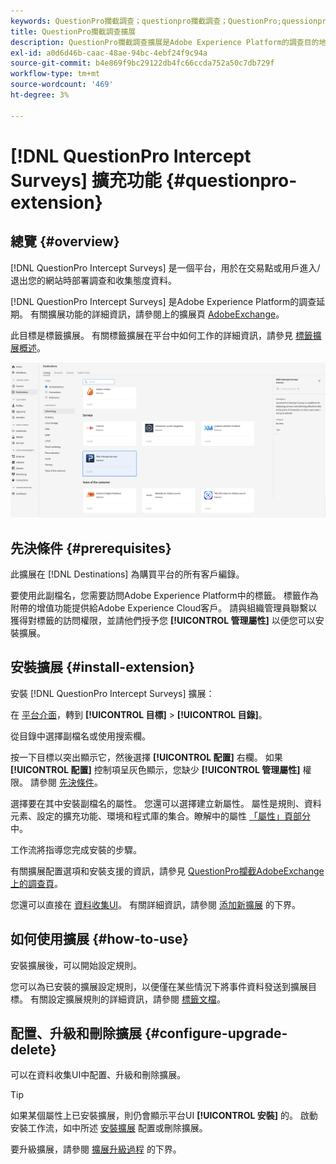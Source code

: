 ```yaml
---
keywords: QuestionPro攔截調查；questionpro攔截調查；QuestionPro;quessionpro
title: QuestionPro攔截調查擴展
description: QuestionPro攔截調查擴展是Adobe Experience Platform的調查目的地。 有關擴展功能的詳細資訊，請參閱AdobeExchange上的擴展頁。
exl-id: a0d6d46b-caac-48ae-94bc-4ebf24f9c94a
source-git-commit: b4e869f9bc29122db4fc66ccda752a50c7db729f
workflow-type: tm+mt
source-wordcount: '469'
ht-degree: 3%

---
```


# [!DNL QuestionPro Intercept Surveys] 擴充功能 {#questionpro-extension}

## 總覽 {#overview}

[!DNL QuestionPro Intercept Surveys] 是一個平台，用於在交易點或用戶進入/退出您的網站時部署調查和收集態度資料。

[!DNL QuestionPro Intercept Surveys] 是Adobe Experience Platform的調查延期。 有關擴展功能的詳細資訊，請參閱上的擴展頁 [AdobeExchange](https://exchange.adobe.com/experiencecloud.details.90096.questionpro-surveys.html)。

此目標是標籤擴展。 有關標籤擴展在平台中如何工作的詳細資訊，請參見 [標籤擴展概述](../launch-extensions/overview.md)。

![QuestionPro攔截調查擴展](../../assets/catalog/survey/web-intercept-surveys/catalog.png)

## 先決條件 {#prerequisites}

此擴展在 [!DNL Destinations] 為購買平台的所有客戶編錄。

要使用此副檔名，您需要訪問Adobe Experience Platform中的標籤。 標籤作為附帶的增值功能提供給Adobe Experience Cloud客戶。 請與組織管理員聯繫以獲得對標籤的訪問權限，並請他們授予您 **[!UICONTROL 管理屬性]** 以便您可以安裝擴展。

## 安裝擴展 {#install-extension}

安裝 [!DNL QuestionPro Intercept Surveys] 擴展：

在 [平台介面](https://platform.adobe.com/)，轉到 **[!UICONTROL 目標]** > **[!UICONTROL 目錄]**。

從目錄中選擇副檔名或使用搜索欄。

按一下目標以突出顯示它，然後選擇 **[!UICONTROL 配置]** 右欄。 如果 **[!UICONTROL 配置]** 控制項呈灰色顯示，您缺少 **[!UICONTROL 管理屬性]** 權限。 請參閱 [先決條件](#prerequisites)。

選擇要在其中安裝副檔名的屬性。 您還可以選擇建立新屬性。 屬性是規則、資料元素、設定的擴充功能、環境和程式庫的集合。瞭解中的屬性 [「屬性」頁部分](../../../tags/ui/administration/companies-and-properties.md#properties-page) 中。

工作流將指導您完成安裝的步驟。

有關擴展配置選項和安裝支援的資訊，請參見 [QuestionPro攔截AdobeExchange上的調查頁](https://exchange.adobe.com/experiencecloud.details.90096.questionpro-surveys.html)。

您還可以直接在 [資料收集UI](https://experience.adobe.com/#/data-collection/)。 有關詳細資訊，請參閱 [添加新擴展](../../../tags/ui/managing-resources/extensions/overview.md#add-a-new-extension) 的下界。

## 如何使用擴展 {#how-to-use}

安裝擴展後，可以開始設定規則。

您可以為已安裝的擴展設定規則，以便僅在某些情況下將事件資料發送到擴展目標。 有關設定擴展規則的詳細資訊，請參閱 [標籤文檔](../../../tags/ui/managing-resources/rules.md)。

## 配置、升級和刪除擴展 {#configure-upgrade-delete}

可以在資料收集UI中配置、升級和刪除擴展。

>[!TIP]
>
>如果某個屬性上已安裝擴展，則仍會顯示平台UI **[!UICONTROL 安裝]** 的。 啟動安裝工作流，如中所述 [安裝擴展](#install-extension) 配置或刪除擴展。

要升級擴展，請參閱 [擴展升級過程](../../../tags/ui/managing-resources/extensions/extension-upgrade.md) 的下界。
